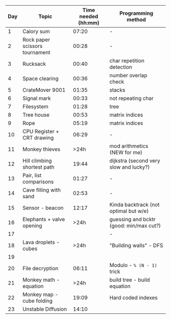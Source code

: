 | Day | Topic                          | Time needed (hh:mm) | Programming method                      |
| --- | ------------------------------ | ------------------- | --------------------------------------- |
| 1   | Calory sum                     | 07:20               | -                                       |
| 2   | Rock paper scissors tournament | 00:28               | -                                       |
| 3   | Rucksack                       | 00:40               | char repetition detection               |
| 4   | Space clearing                 | 00:36               | number overlap check                    |
| 5   | CrateMover 9001                | 01:35               | stacks                                  |
| 6   | Signal mark                    | 00:33               | not repeating char                      |
| 7   | Filesystem                     | 01:28               | tree                                    |
| 8   | Tree house                     | 00:53               | matrix indices                          |
| 9   | Rope                           | 05:19               | matrix indices                          |
| 10  | CPU Register + CRT drawing     | 06:29               | -                                       |
| 11  | Monkey thieves                 | >24h                | mod arithmetics (NEW for me)            |
| 12  | Hill climbing shortest path    | 19:44               | dijkstra (second very slow and lucky?)  |
| 13  | Pair, list comparisons         | 01:27               | -                                       |
| 14  | Cave filling with sand         | 02:53               | -                                       |
| 15  | Sensor - beacon                | 12:17               | Kinda backtrack (not optimal but w/e)   |
| 16  | Elephants + valve opening      | >24h                | guessing and bcktr (good: min/max cut?) |
| 17  |                                |                     | -                                       |
| 18  | Lava droplets - cubes          | >24h                | "Building walls" - DFS                  |
| 19  |                                |                     |                                         |
| 20  | File decryption                | 06:11               | Modulo - `% (N - 1)` trick              |
| 21  | Monkey math - equation         | >24h                | build tree - build equation             |
| 22  | Monkey map - cube folding      | 19:09               | Hard coded indexes                      |
| 23  | Unstable Diffusion             | 14:10               |                                         |
